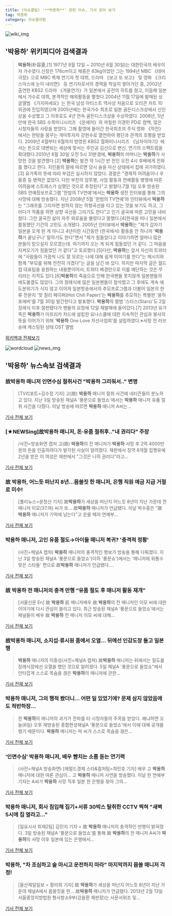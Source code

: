 ```yaml
---
title: (이슈클립) '**박용하**' 관련 이슈, 기사 모아 보기
tag: 박용하
category: 이슈클리핑
---
```

![wiki_img](https://user-images.githubusercontent.com/42597476/44503234-41136a80-a6d0-11e8-9071-6fc6418eafe4.png)
## **'**박용하**'** 위키피디아 검색결과
>**박용하**(朴容夏,[1] 1977년 8월 12일 ~ 2010년 6월 30일)는 대한민국의 배우이자 가수였다.신장은 176cm이고 체중은 63kg이었던 그는 1994년 MBC 《테마극장》으로 MBC 특채 연기자 첫 데뷔, 드라마 《보고 또 보고》 및 영화 《크리스마스에 눈이 내리면》 등 연기자로서의 경력을 착실히 쌓아가던 중, 2002년 출연한 KBS2 드라마 《겨울연가》가 일본에서 공전의 히트를 쳤고, 이듬해 일본에서 가수로 데뷔, 본격적인 해외활동을 펼쳤다.2004년 11월 17일에 발매된 싱글앨범 《가지마세요》는 한국 남성 아티스트 역사상 처음으로 오리콘 차트 10위권에 진입하였으며 2005년에는 한국가수 최초로 일본 골든디스크상에서 신인상을 수상했고 그 이후로도 4년 연속 골든디스크상을 수상하였다. 2008년, 5년 만에 한국 SBS 수목미니시리즈 《온에어》의 까칠한 이경민 PD로 컴백, 많은 시청자들의 사랑을 받았다. 그해 촬영에 들어간 한국최초의 주식 영화 《작전》에서는 한탕을 꿈꾸는 개미투자자 강현수로 열연하여 평단과 관객의 호평을 받았다. 2009년 4월부터 6월까지 방영된 KBS2 월화미니시리즈 《남자이야기》에서는 돈으로 대변되는 세상에 맞서는 주인공 김신으로 변신, 연기의 스펙트럼을 확대했다.2010년 6월 30일 오전 5시 31분경에, **박용하**의 어머니는 **박용하**가 사망한 것을 발견했다.[2] **박용하**는 발견 약 1시간 반 전인 오전 4시 후배에게 전화를 했다고 한다. 지인들의 말에 따르면 당시 술을 마신 상태에서 집에 귀가하였다.[3] 유가족의 뜻에 따라 부검은 실시하지 않았다. 경찰은 "경제적 어려움이나 우울증 등 병력은 없었다. 다만 부친의 암투병, 사업 활동과 연예활동 병행에 따른 어려움에 스트레스가 심했던 것으로 추정된다"고 밝혔다.7월 1일 오후 방송된 SBS 연예정보프로그램 '한밤의 TV연예'에서는 **박용하** 생전 인터뷰를 통해 그의 사망에 대해 방송했다. 지난 2008년 5월 '한밤의 TV연예'와 인터뷰에서 **박용하**는 "그래프를 그리자면 원하지 않는 하향곡선을 타고 있는 것을 보기도 하고, 그러다가 작품을 하면 상향 곡선을 그리기도 한다"고 인기 굴곡에 따른 고민을 내비쳤다. 그런 굴곡진 삶이 자주 외로움을 불렀다고 말했다.[4]한국을 떠나 일본에서 활동했던 기간의 고민도 소개됐다. 2005년 인터뷰에서 **박용하**는 "제가 갑자기 일본을 오게 된 게 아니고 4년이란 시간동안 (한국에서) 활동을 안 하니까 '**박용하**가 끝났구나' 말하기도 한다"면서 "제가 힘들었다고 이야기하면 얼마나 많은 분들이 믿으실지 모르겠는데. 여기까지 오는 게 되게 힘들었던 거 같다. 그 마음을 지켜오기가 힘들었던 거 같다"고 토로했다.[5]다만, **박용하**는 앞서 자신의 트위터에 "사람들이 가끔씩 나도 잘 모르는 나에 대해 쉽게 이야기를 한다"는 메시지와 함께 "부모를 위해 천천히 가겠다"는 글을 남긴 바 있다. 하지만 마지막 글은 월드컵 대표팀을 응원하는 내용뿐이어서, 트위터 배경만으로 이를 예단하는 것은 무리라는 지적도 있다.[6]**박용하**의 죽음으로 인해 한국팬들 못지않게 일본팬들의 애도물결도 많았다. 그의 장례식에 많은 일본팬들이 참석했고 그 후에도 계속 애도분위기가 식지 않고 이어져 일본방송에서의 추모프로그램과 더불어 일본의 한류 전문지 '핫 칠리 페이퍼(Hot Chili Paper)'는 **박용하**를 추모하는 특별판 '용하 포에버'를 7월 30일 발간한다고 발표했다. **박용하**의 앨범 '스타스(Stars)'도 2일 장례식 이후 절판됐다가 팬들의 요청에 12일 재발매에 들어갔다.[7] 2013년 유가족은 **박용하**가 아프리카 차드에 설립한 요나스쿨에 대한 지속적인 관심과 봉사의 뜻을 이어가기 위해 '**박용하** One Love 자선사업회'를 설립하였다.※사망 전 러브송에 캐스팅된 상태.OST 앨범

<a href="https://ko.wikipedia.org/wiki/박용하" target="_blank">위키백과 전체보기</a>

![wordcloud](https://s3.ap-northeast-2.amazonaws.com/lyrics101-wordcloud/2018-09-06-1536227162.png)
![news_img](https://user-images.githubusercontent.com/42597476/44507050-1206f400-a6e4-11e8-8d98-7ffbfebb353f.png)
## **'**박용하**'** 뉴스속보 검색결과
### 故**박용하** 매니저 인면수심 절취사건 "**박용하** 그리워서.." 변명

>[TV리포트=김수정 기자] 고(故) **박용하** 매니저 절취 사건에 네티즌들이 분노하고 있다. 지난 3일 방송된 채널A '풍문으로 들었쇼'에서는 **박용하** 매니저 유품 절취 사건을 다뤘다. 이날 방송에 따르면 **박용하** 매니저 A씨는...

<a href="http://www.tvreport.co.kr/?c=news&m=newsview&idx=1078497" target="_blank">기사 전체 보기</a>

### [★NEWSing]故**박용하** 매니저, 돈·유품 절취후.."내 권리다" 주장

>/사진=방송화면 캡처 고(故) **박용하**의 전 매니저가 **박용하** 사망 후 2억 4000만원의 돈을 인출하려다가 발각된 사실이 알려졌다. 재판에서 징역 8개월 집행유예 2년을 받은 이 여성은 재판에서 "그것은 나의 권리다"라고...

<a href="http://star.mt.co.kr/stview.php?no=2018090616463641723" target="_blank">기사 전체 보기</a>

### 故 **박용하**, 어느듯 떠난지 8년...몹쓸짓 한 매니저, 은행 직원 예금 지급 거절로 미수!

>[폴리뉴스=윤청신 기자] 故**박용하**가 세상을 떠난지 어느듯 8년이 지난 가운데 전 매니저 이모(37.여) 씨가 또... 故**박용하** 매니저가 언급됐다. 이날 박수홍은 "故 **박용하** 매니저가 기억에 남는다"고 운을 떼자 연예부...

<a href="http://www.polinews.co.kr/news/article.html?no=366640" target="_blank">기사 전체 보기</a>

### **박용하** 매니저, 고인 유품 절도→아이돌 매니저 복귀? '충격적 정황'

>(사진=채널A 캡처) **박용하** 매니저의 충격적인 행보가 방송을 통해 다뤄졌다.   지난 3일 방송된 채널A '풍문으로 들었쇼'(이하 '풍문쇼')에서는 '매니저에 뒤통수 맞은 스타들' 편으로 故**박용하** 매니저가 언급됐다....

<a href="http://www.etnews.com/20180906000352" target="_blank">기사 전체 보기</a>

### 故 **박용하** 전 매니저의 충격 만행 “유품 절도 후 매니저 활동 재개”

>[서울신문 En] 故 **박용하** 前 매니저배우 故 **박용하**의 전 매니저인 이모 씨에 대한 이야기에 다시 관심이 쏠리고 있다. 최근 방송된 채널A ‘풍문으로 들었쇼’에서는 패널들이 배우 故 **박용하** 전 매니저 이모 씨에 대해...

<a href="http://www.seoul.co.kr/news/newsView.php?id=20180906500100&wlog_tag3=naver" target="_blank">기사 전체 보기</a>

### 故**박용하** 매니저, 소지섭·류시원 품에서 오열… 뒤에선 인감도장 들고 일본행

>**박용하** 매니저의 이중성(사진=채널A 캡쳐) 故**박용하** 매니저는 뒤에서는 절도를 장례식장에선 오열을 했던 것으로 알려졌다. 5일 채널A '풍문으로 들었쇼"에서 안타깝게 스스로 목숨을 끊은 **박용하**의 매니저에 관한...

<a href="http://www.gnmaeil.com/news/articleView.html?idxno=381962" target="_blank">기사 전체 보기</a>

### **박용하** 매니저, 그의 행적 봤더니... 어떤 일 있었기에? 문제 삼지 않았음에도 적반하장...

>한 **박용하**의 매니저의 과거가 전파를 타 시청자들의 주목을 받았다. 왜냐하면 오늘(6일) 오후 재방송된 종합편성채널A '풍문으로 들었쇼'에서 이에 대해 공개를 했기 때문이다. **박용하** 매니저는 박 씨가 스스로 목숨을 끊은...

<a href="http://www.mediajeju.com/news/articleView.html?idxno=309239" target="_blank">기사 전체 보기</a>

### ‘인면수심’ **박용하** 매니저, 배우 뺨치는 소름 돋는 연기력

>(사진=채널A 방송화면) [헤럴드경제 스타&컬처팀=최민호 기자] 배우 고 **박용하** 매니저에 대한 여론 관심이... 고 **박용하** 매니저 사연을 방송했다. 이날 한 연예부 기자는 A씨가 **박용하** 사망 직후 일본 한 은행을 찾아 그의...

<a href="http://biz.heraldcorp.com/culture/view.php?ud=201809061642557157981_1" target="_blank">기사 전체 보기</a>

### **박용하** 매니저, 회사 침입해 집기+서류 30박스 탈취한 CCTV 찍혀 "새벽 5시에 집 열라고…"

>[일요시사 취재2팀]  김민지 기자 = 故 **박용하** 매니저의 충격적인 만행이 밝혀졌다. 3일 방송된 채널A '풍문으로 들었쇼'를 통해 故 **박용하**의 전 매니저 A씨가 **박용하**의 사망 이후 일본에 있는 은행에서...

<a href="http://www.ilyosisa.co.kr/news/articleView.html?idxno=151791" target="_blank">기사 전체 보기</a>

### **박용하**, "차 조심하고 술 마시고 운전하지 마라" 마지막까지 몹쓸 매니저 걱정!

>[울산제일일보 = 황라희 기자] 故 **박용하**가 세상을 떠난지 어느듯 8년이 지난 가운데 채널A에서 몹쓸짓을 한... 故**박용하** 매니저가 언급됐다. 2013년 2월 13일 서울중앙지방법원 형사항소9부(강을환 재판장)는 사문서위조 및...

<a href="http://www.ujeil.com/news/articleView.html?idxno=214247" target="_blank">기사 전체 보기</a>


